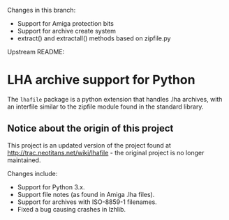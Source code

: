 Changes in this branch:
- Support for Amiga protection bits
- Support for archive create system
- extract() and extractall() methods based on zipfile.py

Upstream README:



# LHA archive support for Python

The `lhafile` package is a python extension that handles .lha archives, with
an interfile similar to the zipfile module found in the standard library.

## Notice about the origin of this project

This project is an updated version of the project found at
http://trac.neotitans.net/wiki/lhafile - the original project is no longer
maintained.

Changes include:

- Support for Python 3.x.
- Support file notes (as found in Amiga .lha files).
- Support for archives with ISO-8859-1 filenames.
- Fixed a bug causing crashes in lzhlib.
